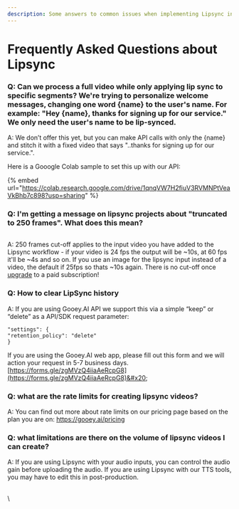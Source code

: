```yaml
---
description: Some answers to common issues when implementing Lipsync in production
---
```


# Frequently Asked Questions about Lipsync

### Q: Can we process a full video while only applying lip sync to specific segments? We're trying to personalize welcome messages, changing one word {name} to the user's name. For example: "Hey {name}, thanks for signing up for our service." We only need the user's name to be lip-synced.

A: We don’t offer this yet, but you can make API calls with only the {name} and stitch it with a fixed video that says "..thanks for signing up for our service.".&#x20;

Here is a Gooogle Colab sample to set this up with our API:&#x20;

{% embed url="https://colab.research.google.com/drive/1qnqVW7H2fiuV3RVMNPtVeaVkBhb7c898?usp=sharing" %}

### Q: I'm getting a message on lipsync projects about "truncated to 250 frames". What does this mean?

<figure><img src="../../.gitbook/assets/Screenshot 2025-01-04 at 12.52.36 AM (1).png" alt=""><figcaption></figcaption></figure>

A: 250 frames cut-off applies to the input video you have added to the Lipsync workflow - if your video is 24 fps the output will be \~10s, at 60 fps it'll be \~4s and so on. If you use an image for the lipsync input instead of a video, the default if 25fps so thats \~10s again. There is no cut-off once [upgrade](https://gooey.ai/account/billing/) to a paid subscription!

### Q: How to clear LipSync history

A: If you are using Gooey.AI API we support this via a simple “keep” or “delete” as a API/SDK request parameter:&#x20;

```
"settings": {
"retention_policy": "delete"
}
```

If you are using the Gooey.AI web app, please fill out this form and we will action your request in 5-7 business days. [https://forms.gle/zgMVzQ4iiaAeRcpG8](https://forms.gle/zgMVzQ4iiaAeRcpG8)&#x20;

### Q: what are the rate limits for creating lipsync videos?

A: You can find out more about rate limits on our pricing page based on the plan you are on: https://gooey.ai/pricing

### Q: what limitations are there on the volume of lipsync videos I can create?

A: If you are using Lipsync with your audio inputs, you can control the audio gain before uploading the audio. If you are using Lipsync with our TTS tools, you may have to edit this in post-production.&#x20;

\
\
